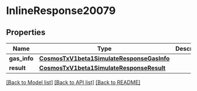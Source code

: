 # InlineResponse20079

## Properties
Name | Type | Description | Notes
------------ | ------------- | ------------- | -------------
**gas_info** | [**CosmosTxV1beta1SimulateResponseGasInfo**](CosmosTxV1beta1SimulateResponseGasInfo.md) |  | [optional] 
**result** | [**CosmosTxV1beta1SimulateResponseResult**](CosmosTxV1beta1SimulateResponseResult.md) |  | [optional] 

[[Back to Model list]](../README.md#documentation-for-models) [[Back to API list]](../README.md#documentation-for-api-endpoints) [[Back to README]](../README.md)

